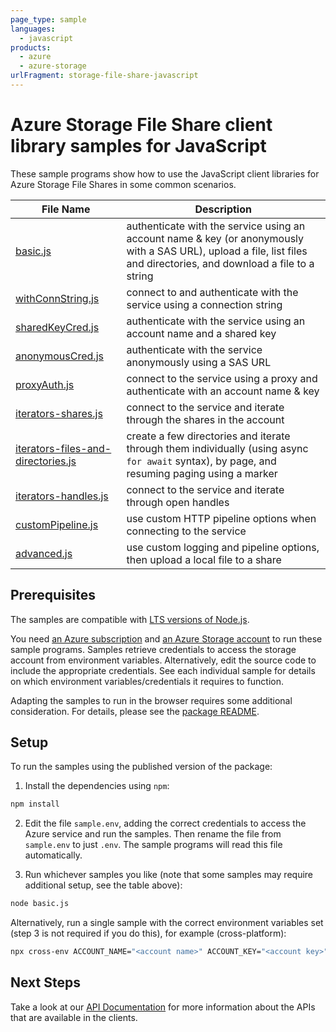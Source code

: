 ```yaml
---
page_type: sample
languages:
  - javascript
products:
  - azure
  - azure-storage
urlFragment: storage-file-share-javascript
---
```


# Azure Storage File Share client library samples for JavaScript

These sample programs show how to use the JavaScript client libraries for Azure Storage File Shares in some common scenarios.

| **File Name**                                                         | **Description**                                                                                                                                                       |
| --------------------------------------------------------------------- | --------------------------------------------------------------------------------------------------------------------------------------------------------------------- |
| [basic.js][basic]                                                     | authenticate with the service using an account name & key (or anonymously with a SAS URL), upload a file, list files and directories, and download a file to a string |
| [withConnString.js][withconnstring]                                   | connect to and authenticate with the service using a connection string                                                                                                |
| [sharedKeyCred.js][sharedkeycred]                                     | authenticate with the service using an account name and a shared key                                                                                                  |
| [anonymousCred.js][anonymouscred]                                     | authenticate with the service anonymously using a SAS URL                                                                                                             |
| [proxyAuth.js][proxyauth]                                             | connect to the service using a proxy and authenticate with an account name & key                                                                                      |
| [iterators-shares.js][iterators-shares]                               | connect to the service and iterate through the shares in the account                                                                                                  |
| [iterators-files-and-directories.js][iterators-files-and-directories] | create a few directories and iterate through them individually (using async `for await` syntax), by page, and resuming paging using a marker                          |
| [iterators-handles.js][iterators-handles]                             | connect to the service and iterate through open handles                                                                                                               |
| [customPipeline.js][custompipeline]                                   | use custom HTTP pipeline options when connecting to the service                                                                                                       |
| [advanced.js][advanced]                                               | use custom logging and pipeline options, then upload a local file to a share                                                                                          |

## Prerequisites

The samples are compatible with [LTS versions of Node.js](https://nodejs.org/about/releases/).

You need [an Azure subscription][freesub] and [an Azure Storage account][azstorage] to run these sample programs. Samples retrieve credentials to access the storage account from environment variables. Alternatively, edit the source code to include the appropriate credentials. See each individual sample for details on which environment variables/credentials it requires to function.

Adapting the samples to run in the browser requires some additional consideration. For details, please see the [package README][package].

## Setup

To run the samples using the published version of the package:

1. Install the dependencies using `npm`:

```bash
npm install
```

2. Edit the file `sample.env`, adding the correct credentials to access the Azure service and run the samples. Then rename the file from `sample.env` to just `.env`. The sample programs will read this file automatically.

3. Run whichever samples you like (note that some samples may require additional setup, see the table above):

```bash
node basic.js
```

Alternatively, run a single sample with the correct environment variables set (step 3 is not required if you do this), for example (cross-platform):

```bash
npx cross-env ACCOUNT_NAME="<account name>" ACCOUNT_KEY="<account key>" node basic.js
```

## Next Steps

Take a look at our [API Documentation][apiref] for more information about the APIs that are available in the clients.

[basic]: https://github.com/Azure/azure-sdk-for-js/tree/main/sdk/storage/storage-file-share/samples/javascript/basic.js
[proxyauth]: https://github.com/Azure/azure-sdk-for-js/tree/main/sdk/storage/storage-file-share/samples/javascript/proxyAuth.js
[withconnstring]: https://github.com/Azure/azure-sdk-for-js/tree/main/sdk/storage/storage-file-share/samples/javascript/withConnString.js
[iterators-files-and-directories]: https://github.com/Azure/azure-sdk-for-js/tree/main/sdk/storage/storage-file-share/samples/javascript/iterators-files-and-directories.js
[sharedkeycred]: https://github.com/Azure/azure-sdk-for-js/tree/main/sdk/storage/storage-file-share/samples/javascript/sharedKeyCred.js
[anonymouscred]: https://github.com/Azure/azure-sdk-for-js/tree/main/sdk/storage/storage-file-share/samples/javascript/anonymousCred.js
[iterators-handles]: https://github.com/Azure/azure-sdk-for-js/tree/main/sdk/storage/storage-file-share/samples/javascript/iterators-handles.js
[custompipeline]: https://github.com/Azure/azure-sdk-for-js/tree/main/sdk/storage/storage-file-share/samples/javascript/customPipeline.js
[advanced]: https://github.com/Azure/azure-sdk-for-js/tree/main/sdk/storage/storage-file-share/samples/javascript/advanced.js
[iterators-shares]: https://github.com/Azure/azure-sdk-for-js/tree/main/sdk/storage/storage-file-share/samples/javascript/iterators-shares.js
[apiref]: https://docs.microsoft.com/javascript/api/@azure/storage-file-share
[azstorage]: https://docs.microsoft.com/azure/storage/common/storage-account-overview
[freesub]: https://azure.microsoft.com/free/
[package]: https://github.com/Azure/azure-sdk-for-js/tree/main/sdk/storage/storage-file-share/README.md
